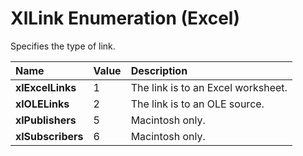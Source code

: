 
# XlLink Enumeration (Excel)

Specifies the type of link.



|**Name**|**Value**|**Description**|
|:-----|:-----|:-----|
| **xlExcelLinks**|1|The link is to an Excel worksheet.|
| **xlOLELinks**|2|The link is to an OLE source.|
| **xlPublishers**|5|Macintosh only.|
| **xlSubscribers**|6|Macintosh only.|
